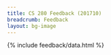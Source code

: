 ```yaml
---
title: CS 280 Feedback (201710)
breadcrumb: Feedback
layout: bg-image
---
```

{% include feedback/data.html %}
